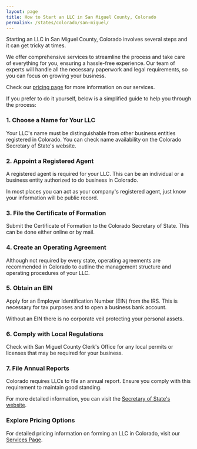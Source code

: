 ```yaml
---
layout: page
title: How to Start an LLC in San Miguel County, Colorado
permalink: /states/colorado/san-miguel/
---
```


<p>Starting an LLC in San Miguel County, Colorado involves several steps and it can get tricky at times.</p>

<p>We offer comprehensive services to streamline the process and take care of everything for you, ensuring a hassle-free experience. Our team of experts will handle all the necessary paperwork and legal requirements, so you can focus on growing your business.</p>

<p>Check our <a href="/services/">pricing page</a> for more information on our services.</p>

<p>If you prefer to do it yourself, below is a simplified guide to help you through the process:</p>

<h3>1. Choose a Name for Your LLC</h3>
<p>Your LLC's name must be distinguishable from other business entities registered in Colorado. You can check name availability on the Colorado Secretary of State's website.</p>

<h3>2. Appoint a Registered Agent</h3>
<p>A registered agent is required for your LLC. This can be an individual or a business entity authorized to do business in Colorado.</p>

<p>In most places you can act as your company's registered agent, just know your information will be public record.<p>

<h3>3. File the Certificate of Formation</h3>
<p>Submit the Certificate of Formation to the Colorado Secretary of State. This can be done either online or by mail.</p>

<h3>4. Create an Operating Agreement</h3>
<p>Although not required by every state, operating agreements are recommended in Colorado to outline the management structure and operating procedures of your LLC.</p>

<h3>5. Obtain an EIN</h3>
<p>Apply for an Employer Identification Number (EIN) from the IRS. This is necessary for tax purposes and to open a business bank account.</p>

<p>Without an EIN there is no corporate veil protecting your personal assets.</p>

<h3>6. Comply with Local Regulations</h3>
<p>Check with San Miguel County Clerk's Office for any local permits or licenses that may be required for your business.</p>

<h3>7. File Annual Reports</h3>
<p>Colorado requires LLCs to file an annual report. Ensure you comply with this requirement to maintain good standing.</p>

<p>For more detailed information, you can visit the <a href="https://www.coloradosos.gov/pubs/business/businessHome.html">Secretary of State's website</a>.</p>

<h3>Explore Pricing Options</h3>
<p>For detailed pricing information on forming an LLC in Colorado, visit our <a href="{ '/services/' | relative_url }">Services Page</a>.</p>
